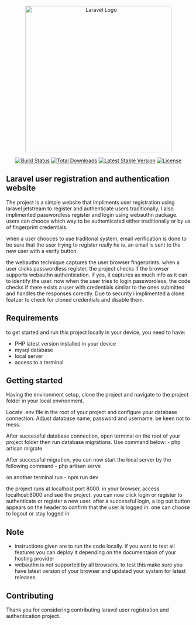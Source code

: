 <p align="center"><a href="https://laravel.com" target="_blank"><img src="https://raw.githubusercontent.com/laravel/art/master/logo-lockup/5%20SVG/2%20CMYK/1%20Full%20Color/laravel-logolockup-cmyk-red.svg" width="400" alt="Laravel Logo"></a></p>

<p align="center">
<a href="https://github.com/laravel/framework/actions"><img src="https://github.com/laravel/framework/workflows/tests/badge.svg" alt="Build Status"></a>
<a href="https://packagist.org/packages/laravel/framework"><img src="https://img.shields.io/packagist/dt/laravel/framework" alt="Total Downloads"></a>
<a href="https://packagist.org/packages/laravel/framework"><img src="https://img.shields.io/packagist/v/laravel/framework" alt="Latest Stable Version"></a>
<a href="https://packagist.org/packages/laravel/framework"><img src="https://img.shields.io/packagist/l/laravel/framework" alt="License"></a>
</p>

## Laravel user registration and authentication website

The project is a simple website that impliments user registration using laravel jetstream to register and authenticate users traditionally. I also implimented passwordless register and login using webauthn package. users can chooce which way to be authenticated either traditionally or by us of fingerprint credentials.

when a user chooces to use traditonal system, email verification is done to be sure that the user trying to register really he is. an email is sent to the new user with a verify button.

the webauthn technique captures the user browser fingerprints. when a user clicks passwordless register, the project checks if the browser supports webauthn authentication. if yes, it captures as much info as it can to identify the user. now when the user tries to login passwordless, the code checks if there exists a user with credentials similar to the ones submitted and handles the responses corectly. Due to security i implimented a clone featuer to check for cloned credentials and disable them.


## Requirements
to get started and run this project locally in your device, you need to have:
- PHP latest version installed in your device 
- mysql database 
- local server
- access to a terminal


## Getting started

Having the environment setup, clone the project and navigate to the project folder in your local environment.

Locate .env file in the root of your project and configure your database connection. Adjust database name, password and username. be keen not to mess.

After successful database connection, open terminal on the root of your project folder then run database migrations. Use command below:
    - php artisan migrate

After successful migration, you can now start the local server by the following command
     - php artisan serve

on another terminal run
     - npm run dev

the project runs at localhost port 8000. in your browser, access localhost:8000 and see the project.
you can now click login or register to authenticate or register a new user.
after a successful login, a log out button appears on the header to confirm that the user is logged in. one can choose to logout or stay logged in.




## Note

  -  instructions given are to run the code locally. if you want to test all features you can deploy it depending on the documentaion of your hosting provider
  -  webauthn is not supported by all browsers. to test this make sure you have latest version of your browser and updated your system for latest releases.


## Contributing

Thank you for considering contributing laravel user registration and authentication project.

